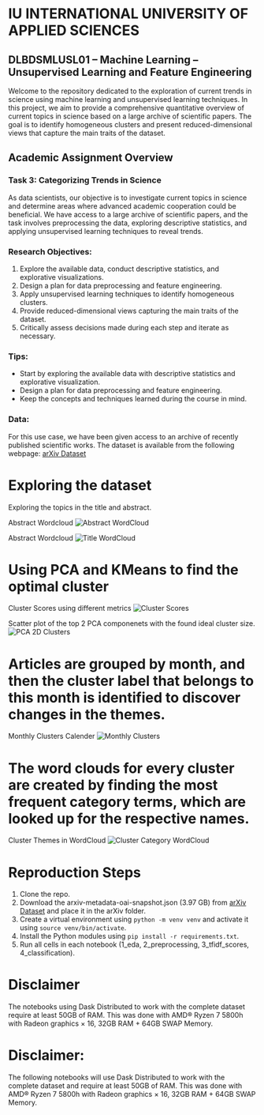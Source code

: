 # IU INTERNATIONAL UNIVERSITY OF APPLIED SCIENCES
## DLBDSMLUSL01 – Machine Learning – Unsupervised Learning and Feature Engineering

Welcome to the repository dedicated to the exploration of current trends in science using machine learning and unsupervised learning techniques. In this project, we aim to provide a comprehensive quantitative overview of current topics in science based on a large archive of scientific papers. The goal is to identify homogeneous clusters and present reduced-dimensional views that capture the main traits of the dataset.

## Academic Assignment Overview
### Task 3: Categorizing Trends in Science
As data scientists, our objective is to investigate current topics in science and determine areas where advanced academic cooperation could be beneficial. We have access to a large archive of scientific papers, and the task involves preprocessing the data, exploring descriptive statistics, and applying unsupervised learning techniques to reveal trends.

### Research Objectives:
1. Explore the available data, conduct descriptive statistics, and explorative visualizations.
2. Design a plan for data preprocessing and feature engineering.
3. Apply unsupervised learning techniques to identify homogeneous clusters.
4. Provide reduced-dimensional views capturing the main traits of the dataset.
5. Critically assess decisions made during each step and iterate as necessary.

### Tips:
- Start by exploring the available data with descriptive statistics and explorative visualization.
- Design a plan for data preprocessing and feature engineering.
- Keep the concepts and techniques learned during the course in mind.

### Data:
For this use case, we have been given access to an archive of recently published scientific works. The dataset is available from the following webpage: [arXiv Dataset](https://www.kaggle.com/Cornell-University/arxiv)

# Exploring the dataset
Exploring the topics in the title and abstract.

Abstract Wordcloud
![Abstract WordCloud](media/abstract_wordcloud.png)

Abstract Wordcloud
![Title WordCloud](media/title_wordcloud.png)

# Using PCA and KMeans to find the optimal cluster
Cluster Scores using different metrics
![Cluster Scores](media/cluster_scores.png)

Scatter plot of the top 2 PCA componenets with the found ideal cluster size.
![PCA 2D Clusters](media/pca_2d_clusters.png)

# Articles are grouped by month, and then the cluster label that belongs to this month is identified to discover changes in the themes.
Monthly Clusters Calender
![Monthly Clusters](media/monthly_clusters.png)

# The word clouds for every cluster are created by finding the most frequent category terms, which are looked up for the respective names.
Cluster Themes in WordCloud
![Cluster Category WordCloud](media/clusters_category_wordcloud.png)

# Reproduction Steps
1. Clone the repo.
2. Download the arxiv-metadata-oai-snapshot.json (3.97 GB) from [arXiv Dataset](https://www.kaggle.com/Cornell-University/arxiv) and place it in the arXiv folder.
3. Create a virtual environment using `python -m venv venv` and activate it using `source venv/bin/activate`.
4. Install the Python modules using `pip install -r requirements.txt`.
5. Run all cells in each notebook (1_eda, 2_preprocessing, 3_tfidf_scores, 4_classification).

# Disclaimer
The notebooks using Dask Distributed to work with the complete dataset require at least 50GB of RAM. This was done with AMD® Ryzen 7 5800h with Radeon graphics × 16, 32GB RAM + 64GB SWAP Memory.

# Disclaimer: 
The following notebooks will use Dask Distributed to work with the complete dataset and require at least 50GB of RAM.
This was done with AMD® Ryzen 7 5800h with Radeon graphics × 16, 32GB RAM + 64GB SWAP Memory.

